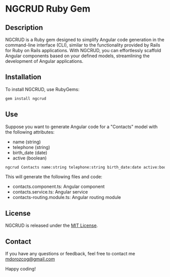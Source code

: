 # NGCRUD Ruby Gem

## Description

NGCRUD is a Ruby gem designed to simplify Angular code generation in the command-line interface (CLI), similar to the functionality provided by Rails for Ruby on Rails applications. With NGCRUD, you can effortlessly scaffold Angular components based on your defined models, streamlining the development of Angular applications.

## Installation

To install NGCRUD, use RubyGems:

```sh
gem install ngcrud
```

## Use

Suppose you want to generate Angular code for a "Contacts" model with the following attributes:

- name (string)
- telephone (string)
- birth_date (date)
- active (boolean)

```sh
ngcrud Contacts name:string telephone:string birth_date:date active:boolean email_marketing:boolean
```

This will generate the following files and code:

- contacts.component.ts: Angular component
- contacts.service.ts: Angular service
- contacts-routing.module.ts: Angular routing module

## License

NGCRUD is released under the [MIT License](https://chat.openai.com/c/LICENSE).

## Contact

If you have any questions or feedback, feel free to contact me mdorozcog@gmail.com

Happy coding!
